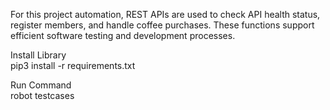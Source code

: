 For this project automation, REST APIs are used to check API health status, register members, and handle coffee purchases. These functions support efficient software testing and development processes.

Install Library\
pip3 install -r requirements.txt


Run Command\
robot testcases
